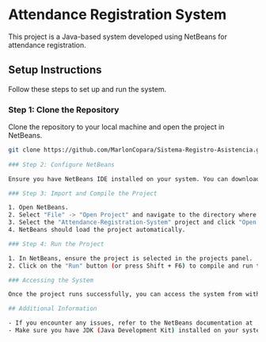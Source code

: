 # Attendance Registration System

This project is a Java-based system developed using NetBeans for attendance registration.

## Setup Instructions

Follow these steps to set up and run the system.

### Step 1: Clone the Repository

Clone the repository to your local machine and open the project in NetBeans.
 ```bash
 git clone https://github.com/MarlonCopara/Sistema-Registro-Asistencia.git
    
 ### Step 2: Configure NetBeans

Ensure you have NetBeans IDE installed on your system. You can download it from [netbeans.apache.org](https://netbeans.apache.org/).

### Step 3: Import and Compile the Project

1. Open NetBeans.
2. Select "File" -> "Open Project" and navigate to the directory where you cloned the repository.
3. Select the "Attendance-Registration-System" project and click "Open Project".
4. NetBeans should load the project automatically.

### Step 4: Run the Project

1. In NetBeans, ensure the project is selected in the projects panel.
2. Click on the "Run" button (or press Shift + F6) to compile and run the project.

### Accessing the System

Once the project runs successfully, you can access the system from within NetBeans.

## Additional Information

- If you encounter any issues, refer to the NetBeans documentation at [netbeans.apache.org](https://netbeans.apache.org/).
- Make sure you have JDK (Java Development Kit) installed on your system. You can download it from [oracle.com/java](https://www.oracle.com/java/).
